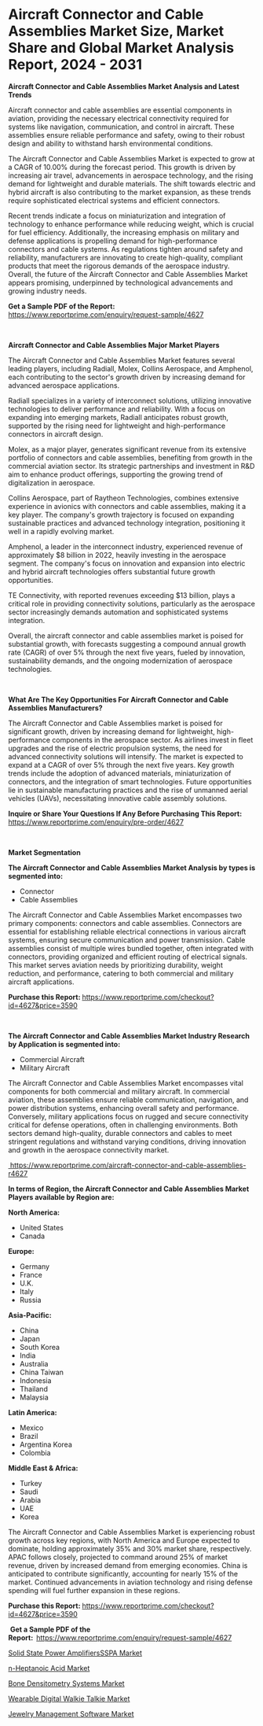 <p><h1>Aircraft Connector and Cable Assemblies Market Size, Market Share and Global Market Analysis Report, 2024 - 2031</h1></p><p><strong>Aircraft Connector and Cable Assemblies Market Analysis and Latest Trends</strong></p>
<p><p>Aircraft connector and cable assemblies are essential components in aviation, providing the necessary electrical connectivity required for systems like navigation, communication, and control in aircraft. These assemblies ensure reliable performance and safety, owing to their robust design and ability to withstand harsh environmental conditions.</p><p>The Aircraft Connector and Cable Assemblies Market is expected to grow at a CAGR of 10.00% during the forecast period. This growth is driven by increasing air travel, advancements in aerospace technology, and the rising demand for lightweight and durable materials. The shift towards electric and hybrid aircraft is also contributing to the market expansion, as these trends require sophisticated electrical systems and efficient connectors.</p><p>Recent trends indicate a focus on miniaturization and integration of technology to enhance performance while reducing weight, which is crucial for fuel efficiency. Additionally, the increasing emphasis on military and defense applications is propelling demand for high-performance connectors and cable systems. As regulations tighten around safety and reliability, manufacturers are innovating to create high-quality, compliant products that meet the rigorous demands of the aerospace industry. Overall, the future of the Aircraft Connector and Cable Assemblies Market appears promising, underpinned by technological advancements and growing industry needs.</p></p>
<p><strong>Get a Sample PDF of the Report:&nbsp;</strong> <a href="https://www.reportprime.com/enquiry/request-sample/4627">https://www.reportprime.com/enquiry/request-sample/4627</a></p>
<p>&nbsp;</p>
<p><strong>Aircraft Connector and Cable Assemblies Major Market Players</strong></p>
<p><p>The Aircraft Connector and Cable Assemblies Market features several leading players, including Radiall, Molex, Collins Aerospace, and Amphenol, each contributing to the sector's growth driven by increasing demand for advanced aerospace applications.</p><p>Radiall specializes in a variety of interconnect solutions, utilizing innovative technologies to deliver performance and reliability. With a focus on expanding into emerging markets, Radiall anticipates robust growth, supported by the rising need for lightweight and high-performance connectors in aircraft design.</p><p>Molex, as a major player, generates significant revenue from its extensive portfolio of connectors and cable assemblies, benefiting from growth in the commercial aviation sector. Its strategic partnerships and investment in R&D aim to enhance product offerings, supporting the growing trend of digitalization in aerospace.</p><p>Collins Aerospace, part of Raytheon Technologies, combines extensive experience in avionics with connectors and cable assemblies, making it a key player. The company's growth trajectory is focused on expanding sustainable practices and advanced technology integration, positioning it well in a rapidly evolving market.</p><p>Amphenol, a leader in the interconnect industry, experienced revenue of approximately $8 billion in 2022, heavily investing in the aerospace segment. The company's focus on innovation and expansion into electric and hybrid aircraft technologies offers substantial future growth opportunities.</p><p>TE Connectivity, with reported revenues exceeding $13 billion, plays a critical role in providing connectivity solutions, particularly as the aerospace sector increasingly demands automation and sophisticated systems integration.</p><p>Overall, the aircraft connector and cable assemblies market is poised for substantial growth, with forecasts suggesting a compound annual growth rate (CAGR) of over 5% through the next five years, fueled by innovation, sustainability demands, and the ongoing modernization of aerospace technologies.</p></p>
<p>&nbsp;</p>
<p><strong>What Are The Key Opportunities For Aircraft Connector and Cable Assemblies Manufacturers?</strong></p>
<p><p>The Aircraft Connector and Cable Assemblies market is poised for significant growth, driven by increasing demand for lightweight, high-performance components in the aerospace sector. As airlines invest in fleet upgrades and the rise of electric propulsion systems, the need for advanced connectivity solutions will intensify. The market is expected to expand at a CAGR of over 5% through the next five years. Key growth trends include the adoption of advanced materials, miniaturization of connectors, and the integration of smart technologies. Future opportunities lie in sustainable manufacturing practices and the rise of unmanned aerial vehicles (UAVs), necessitating innovative cable assembly solutions.</p></p>
<p><strong>Inquire or Share Your Questions If Any Before Purchasing This Report:</strong> <a href="https://www.reportprime.com/enquiry/pre-order/4627">https://www.reportprime.com/enquiry/pre-order/4627</a></p>
<p>&nbsp;</p>
<p><strong>Market Segmentation</strong></p>
<p><strong>The Aircraft Connector and Cable Assemblies Market Analysis by types is segmented into:</strong></p>
<p><ul><li>Connector</li><li>Cable Assemblies</li></ul></p>
<p><p>The Aircraft Connector and Cable Assemblies Market encompasses two primary components: connectors and cable assemblies. Connectors are essential for establishing reliable electrical connections in various aircraft systems, ensuring secure communication and power transmission. Cable assemblies consist of multiple wires bundled together, often integrated with connectors, providing organized and efficient routing of electrical signals. This market serves aviation needs by prioritizing durability, weight reduction, and performance, catering to both commercial and military aircraft applications.</p></p>
<p><strong>Purchase this Report:&nbsp;</strong><a href="https://www.reportprime.com/checkout?id=4627&price=3590">https://www.reportprime.com/checkout?id=4627&price=3590</a></p>
<p>&nbsp;</p>
<p><strong>The Aircraft Connector and Cable Assemblies Market Industry Research by Application is segmented into:</strong></p>
<p><ul><li>Commercial Aircraft</li><li>Military Aircraft</li></ul></p>
<p><p>The Aircraft Connector and Cable Assemblies Market encompasses vital components for both commercial and military aircraft. In commercial aviation, these assemblies ensure reliable communication, navigation, and power distribution systems, enhancing overall safety and performance. Conversely, military applications focus on rugged and secure connectivity critical for defense operations, often in challenging environments. Both sectors demand high-quality, durable connectors and cables to meet stringent regulations and withstand varying conditions, driving innovation and growth in the aerospace connectivity market.</p></p>
<p><a href="https://www.reportprime.com/aircraft-connector-and-cable-assemblies-r4627">&nbsp;https://www.reportprime.com/aircraft-connector-and-cable-assemblies-r4627</a></p>
<p><strong>In terms of Region, the Aircraft Connector and Cable Assemblies Market Players available by Region are:</strong></p>
<p>
    <p> <strong> North America: </strong>
        <ul>
            <li>United States</li>
            <li>Canada</li>
        </ul>
        </p> 
    <p> <strong> Europe: </strong>
        <ul>
            <li>Germany</li>
            <li>France</li>
            <li>U.K.</li>
            <li>Italy</li>
            <li>Russia</li>
        </ul>
        </p> 
    <p> <strong> Asia-Pacific: </strong>
        <ul>
            <li>China</li>
            <li>Japan</li>
            <li>South Korea</li>
            <li>India</li>
            <li>Australia</li>
            <li>China Taiwan</li>
            <li>Indonesia</li>
            <li>Thailand</li>
            <li>Malaysia</li>
        </ul>
        </p> 
    <p> <strong> Latin America: </strong>
        <ul>
            <li>Mexico</li>
            <li>Brazil</li>
            <li>Argentina Korea</li>
            <li>Colombia</li>
        </ul>
        </p> 
    <p> <strong> Middle East & Africa: </strong>
        <ul>
            <li>Turkey</li>
            <li>Saudi</li>
            <li>Arabia</li>
            <li>UAE</li>
            <li>Korea</li>
        </ul>
    </p>
    </p>
<p><p>The Aircraft Connector and Cable Assemblies Market is experiencing robust growth across key regions, with North America and Europe expected to dominate, holding approximately 35% and 30% market share, respectively. APAC follows closely, projected to command around 25% of market revenue, driven by increased demand from emerging economies. China is anticipated to contribute significantly, accounting for nearly 15% of the market. Continued advancements in aviation technology and rising defense spending will fuel further expansion in these regions.</p></p>
<p><strong>Purchase this Report: </strong><a href="https://www.reportprime.com/checkout?id=4627&price=3590">https://www.reportprime.com/checkout?id=4627&price=3590</a></p>
<p>&nbsp;<strong>Get a Sample PDF of the Report:&nbsp;&nbsp;</strong><a href="https://www.reportprime.com/enquiry/request-sample/4627">https://www.reportprime.com/enquiry/request-sample/4627</a></p>
<p><strong></strong></p>
<p><p><a href="https://github.com/WashimHussain441/Market-Research-Report-List-1/blob/main/solid-state-power-amplifierssspa-market.md">Solid State Power AmplifiersSSPA Market</a></p><p><a href="https://issuu.com/reportprime-2/docs/n-heptanoic-acid-market-size-2030.p_dc8fb7b4fa7652">n-Heptanoic Acid Market</a></p><p><a href="https://issuu.com/reportprime-2/docs/bone-densitometry-systems-market-si_aba4f37ecccb0c">Bone Densitometry Systems Market</a></p><p><a href="https://github.com/SanjidaMahmud54/Market-Research-Report-List-1/blob/main/wearable-digital-walkie-talkie-market.md">Wearable Digital Walkie Talkie Market</a></p><p><a href="https://www.linkedin.com/pulse/jewelry-management-software-market-insights-products-regional-exrke?trackingId=0V5i9YzQQ9iJHQ80ZlR6lw%3D%3D">Jewelry Management Software Market</a></p></p>